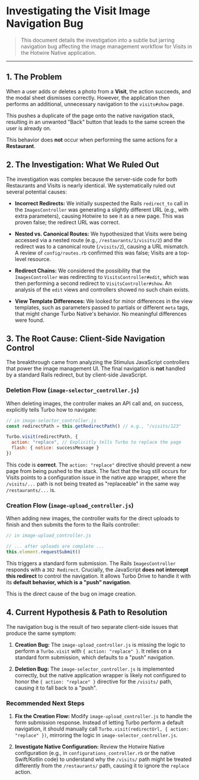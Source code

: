 # Investigating the Visit Image Navigation Bug

> This document details the investigation into a subtle but jarring navigation bug affecting the image management workflow for Visits in the Hotwire Native application.

---

## 1. The Problem

When a user adds or deletes a photo from a **Visit**, the action succeeds, and the modal sheet dismisses correctly. However, the application then performs an additional, unnecessary navigation to the `visits#show` page.

This pushes a duplicate of the page onto the native navigation stack, resulting in an unwanted "Back" button that leads to the same screen the user is already on.

This behavior does **not** occur when performing the same actions for a **Restaurant**.

## 2. The Investigation: What We Ruled Out

The investigation was complex because the server-side code for both Restaurants and Visits is nearly identical. We systematically ruled out several potential causes:

-   **Incorrect Redirects:** We initially suspected the Rails `redirect_to` call in the `ImagesController` was generating a slightly different URL (e.g., with extra parameters), causing Hotwire to see it as a new page. This was proven false; the redirect URL was correct.

-   **Nested vs. Canonical Routes:** We hypothesized that Visits were being accessed via a nested route (e.g., `/restaurants/1/visits/2`) and the redirect was to a canonical route (`/visits/2`), causing a URL mismatch. A review of `config/routes.rb` confirmed this was false; Visits are a top-level resource.

-   **Redirect Chains:** We considered the possibility that the `ImagesController` was redirecting to `VisitsController#edit`, which was then performing a second redirect to `VisitsController#show`. An analysis of the `edit` views and controllers showed no such chain exists.

-   **View Template Differences:** We looked for minor differences in the view templates, such as parameters passed to partials or different `meta` tags, that might change Turbo Native's behavior. No meaningful differences were found.

## 3. The Root Cause: Client-Side Navigation Control

The breakthrough came from analyzing the Stimulus JavaScript controllers that power the image management UI. The final navigation is **not** handled by a standard Rails redirect, but by client-side JavaScript.

### Deletion Flow (`image-selector_controller.js`)

When deleting images, the controller makes an API call and, on success, explicitly tells Turbo how to navigate:

```javascript
// in image-selector_controller.js
const redirectPath = this.getRedirectPath() // e.g., "/visits/123"

Turbo.visit(redirectPath, { 
  action: "replace", // Explicitly tells Turbo to replace the page
  flash: { notice: successMessage }
})
```

This code is **correct**. The `action: "replace"` directive should prevent a new page from being pushed to the stack. The fact that the bug still occurs for Visits points to a configuration issue in the native app wrapper, where the `/visits/...` path is not being treated as "replaceable" in the same way `/restaurants/...` is.

### Creation Flow (`image-upload_controller.js`)

When adding new images, the controller waits for the direct uploads to finish and then submits the form to the Rails controller:

```javascript
// in image-upload_controller.js

// ... after uploads are complete ...
this.element.requestSubmit()
```

This triggers a standard form submission. The Rails `ImagesController` responds with a `302 Redirect`. Crucially, the JavaScript **does not intercept this redirect** to control the navigation. It allows Turbo Drive to handle it with its **default behavior, which is a "push" navigation**.

This is the direct cause of the bug on image creation.

## 4. Current Hypothesis & Path to Resolution

The navigation bug is the result of two separate client-side issues that produce the same symptom:

1.  **Creation Bug:** The `image-upload_controller.js` is missing the logic to perform a `Turbo.visit` with `{ action: "replace" }`. It relies on a standard form submission, which defaults to a "push" navigation.

2.  **Deletion Bug:** The `image-selector_controller.js` is implemented correctly, but the native application wrapper is likely not configured to honor the `{ action: "replace" }` directive for the `/visits/` path, causing it to fall back to a "push".

### Recommended Next Steps

1.  **Fix the Creation Flow:** Modify `image-upload_controller.js` to handle the form submission response. Instead of letting Turbo perform a default navigation, it should manually call `Turbo.visit(redirectUrl, { action: "replace" })`, mirroring the logic in `image-selector_controller.js`.

2.  **Investigate Native Configuration:** Review the Hotwire Native configuration (e.g., in `configurations_controller.rb` or the native Swift/Kotlin code) to understand why the `/visits/` path might be treated differently from the `/restaurants/` path, causing it to ignore the `replace` action.
